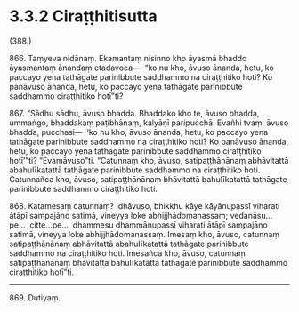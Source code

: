 

# 3.3.2 Ciraṭṭhitisutta




(388.)

866\. Taṃyeva nidānaṃ. Ekamantaṃ nisinno kho āyasmā bhaddo āyasmantaṃ ānandaṃ etadavoca—  “ko nu kho, āvuso ānanda, hetu, ko paccayo yena tathāgate parinibbute saddhammo na ciraṭṭhitiko hoti? Ko panāvuso ānanda, hetu, ko paccayo yena tathāgate parinibbute saddhammo ciraṭṭhitiko hotī”ti?

867\. “Sādhu sādhu, āvuso bhadda. Bhaddako kho te, āvuso bhadda, ummaṅgo, bhaddakaṃ paṭibhānaṃ, kalyāṇī paripucchā. Evañhi tvaṃ, āvuso bhadda, pucchasi—  ‘ko nu kho, āvuso ānanda, hetu, ko paccayo yena tathāgate parinibbute saddhammo na ciraṭṭhitiko hoti? Ko panāvuso ānanda, hetu, ko paccayo yena tathāgate parinibbute saddhammo ciraṭṭhitiko hotī’”ti? “Evamāvuso”ti. “Catunnaṃ kho, āvuso, satipaṭṭhānānaṃ abhāvitattā abahulīkatattā tathāgate parinibbute saddhammo na ciraṭṭhitiko hoti. Catunnañca kho, āvuso, satipaṭṭhānānaṃ bhāvitattā bahulīkatattā tathāgate parinibbute saddhammo ciraṭṭhitiko hoti.

868\. Katamesaṃ catunnaṃ? Idhāvuso, bhikkhu kāye kāyānupassī viharati ātāpī sampajāno satimā, vineyya loke abhijjhādomanassaṃ; vedanāsu…pe…  citte…pe…  dhammesu dhammānupassī viharati ātāpī sampajāno satimā, vineyya loke abhijjhādomanassaṃ. Imesaṃ kho, āvuso, catunnaṃ satipaṭṭhānānaṃ abhāvitattā abahulīkatattā tathāgate parinibbute saddhammo na ciraṭṭhitiko hoti. Imesañca kho, āvuso, catunnaṃ satipaṭṭhānānaṃ bhāvitattā bahulīkatattā tathāgate parinibbute saddhammo ciraṭṭhitiko hotī”ti.

---

869\. Dutiyaṃ.





